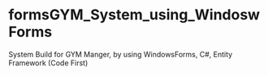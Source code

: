 # formsGYM_System_using_WindoswForms
System Build for GYM Manger, by using WindowsForms, C#, Entity Framework (Code First)
